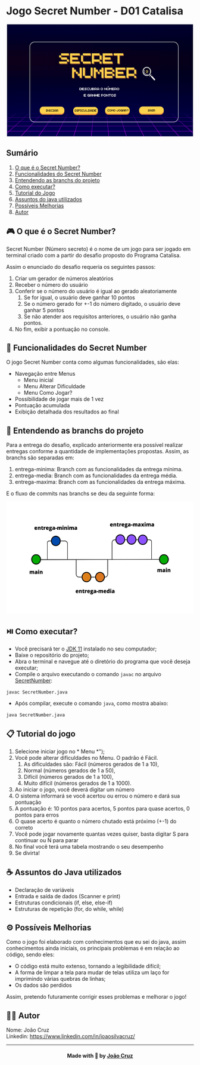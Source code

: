 # Jogo Secret Number - D01 Catalisa
<div align="center">
<img src="https://github.com/joaocruzzup/d01-secretnumber/blob/main/img/secretNumber.png" width="500" height="300" alt="Descrição da imagem">
</div>

## Sumário

1. [O que é o Secret Number?](#-o-que-é-o-secret-number)
2. [Funcionalidades do Secret Number](#-funcionalidades-do-secret-number)
3. [Entendendo as branchs do projeto](#-entendendo-as-branchs-do-projeto)
4. [Como executar?](#-como-executar)
5. [Tutorial do Jogo](#-tutorial-do-jogo)
6. [Assuntos do java utilizados](#-assuntos-do-java-utilizados)
7. [Possíveis Melhorias](#-possíveis-melhorias)
8. [Autor](#-autor)

## 🎮 O que é o Secret Number?

Secret Number (Número secreto) é o nome de um jogo para ser jogado em terminal criado com a partir do desafio proposto do Programa Catalisa.

Assim o enunciado do desafio requeria os seguintes passos:
1. Criar um gerador de números aleatórios
2. Receber o número do usuário
3. Conferir se o número do usuário é igual ao gerado aleatoriamente
   1. Se for igual, o usuário deve ganhar 10 pontos
   2. Se o número gerado for +-1 do número digitado, o usuário deve ganhar 5 pontos
   3. Se não atender aos requisitos anteriores, o usuário não ganha pontos.
4. No fim, exibir a pontuação no console.

## 📱 Funcionalidades do Secret Number

O jogo Secret Number conta como algumas funcionalidades, são elas:

- Navegação entre Menus
   - Menu inicial
   - Menu Alterar Dificuldade
   - Menu Como Jogar?
- Possibilidade de jogar mais de 1 vez
- Pontuação acumulada
- Exibição detalhada dos resultados ao final


## 🧮 Entendendo as branchs do projeto

Para a entrega do desafio, explicado anteriormente era possível realizar entregas conforme a quantidade de implementações propostas. Assim, as branchs são separadas em:

1. entrega-minima: Branch com as funcionalidades da entrega mínima.
2. entrega-media: Branch com as funcionalidades da entrega média.
3. entrega-maxima: Branch com as funcionalidades da entrega máxima.

E o fluxo de commits nas branchs se deu da seguinte forma:
<div align="center">
<img src="https://github.com/joaocruzzup/d01-secretnumber/blob/main/img/branchs.png" width="600" height="300" alt="Descrição da imagem">
</div>


## ⏯️ Como executar?

- Você precisará ter o [JDK 11](https://www.oracle.com/java/technologies/downloads/#java11) instalado no seu computador;
- Baixe o repositório do projeto;
- Abra o terminal e navegue até o diretório do programa que você deseja executar;
- Compile o arquivo executando o comando `javac` no arquivo [SecretNumber](https://github.com/joaocruzzup/d01-secretnumber/blob/main/src/SecretNumber.java):
```
javac SecretNumber.java
```
- Após compilar, execute o comando `java`, como mostra abaixo:
```
java SecretNumber.java
```

## 📋 Tutorial do jogo

1. Selecione iniciar jogo no * Menu *");
2. Você pode alterar dificuldades no Menu. O padrão é Fácil.
   1. As dificuldades são: Fácil (números gerados de 1 a 10), 
   2. Normal (números gerados de 1 a 50), 
   3. Difícil (números gerados de 1 a 100), 
   4. Muito difícil (números gerados de 1 a 1000).
3. Ao iniciar o jogo, você deverá digitar um número
4. O sistema informará se você acertou ou errou o número e dará sua pontuação
5. A pontuação é: 10 pontos para acertos, 5 pontos para quase acertos, 0 pontos para erros
6. O quase acerto é quanto o número chutado está próximo (+-1) do correto
7. Você pode jogar novamente quantas vezes quiser, basta digitar S para continuar ou N para parar
8. No final você terá uma tabela mostrando o seu desempenho
9. Se divirta!

## ☕ Assuntos do Java utilizados

- Declaração de variáveis
- Entrada e saída de dados (Scanner e print)
- Estruturas condicionais (if, else, else-if)
- Estruturas de repetição (for, do while, while)

## ⚙️ Possíveis Melhorias

Como o jogo foi elaborado com conhecimentos que eu sei do java, assim conhecimentos ainda iniciais, os principais problemas é em relação ao código, sendo eles:

- O código está muito extenso, tornando a legibilidade difícil;
- A forma de limpar a tela para mudar de telas utiliza um laço for imprimindo várias quebras de linhas;
- Os dados são perdidos

Assim, pretendo futuramente corrigir esses problemas e melhorar o jogo!

## 👨‍💻 Autor

Nome: João Cruz<br>Linkedin: https://www.linkedin.com/in/joaosilvacruz/

---

<h4 align=center>Made with 💚 by <a href="https://github.com/joaocruzzup">João Cruz</a></h4>






